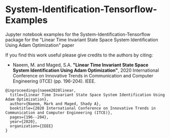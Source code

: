 # System-Identification-Tensorflow-Examples
Jupyter notebook examples for the System-Identification-Tensorflow package for the "Linear Time Invariant State Space System Identification Using Adam Optimization" paper


If you find this work useful please give credits to the authors by citing:

* Naeem, M. and Maged, S.A. 
**"Linear Time Invariant State Space System Identification Using Adam Optimization"**,
2020 International Conference on Innovative Trends in Communication and Computer Engineering (ITCE) (pp. 196-204). IEEE.

```
@inproceedings{naeem2020linear,
  title={Linear Time Invariant State Space System Identification Using Adam Optimization},
  author={Naeem, Mark and Maged, Shady A},
  booktitle={2020 International Conference on Innovative Trends in Communication and Computer Engineering (ITCE)},
  pages={196--204},
  year={2020},
  organization={IEEE}
}
```
